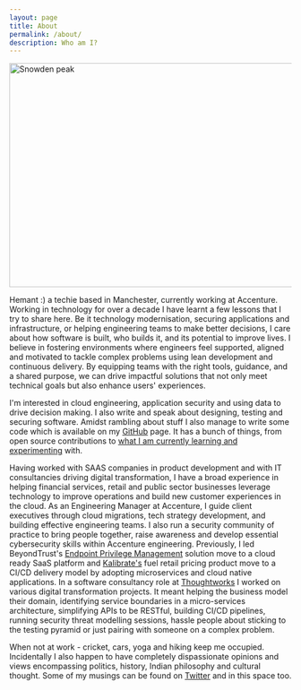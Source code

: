 ```yaml
---
layout: page
title: About
permalink: /about/
description: Who am I?
---
```


<img src="{{ site.url }}/assets/hk-snowden-peak.jpg" title="Snowden peak" width="750" height="400"/>

Hemant :) a techie based in Manchester, currently working at Accenture. Working in technology for over a decade I have learnt a few lessons that I try to share here. Be it technology modernisation, securing applications and infrastructure, or helping engineering teams to make better decisions, I care about how software is built, who builds it, and its potential to improve lives. I believe in fostering environments where engineers feel supported, aligned and motivated to tackle complex problems using lean development and continuous delivery. By equipping teams with the right tools, guidance, and a shared purpose, we can drive impactful solutions that not only meet technical goals but also enhance users' experiences.

I'm interested in cloud engineering, application security and using data to drive decision making. I also write and speak about designing, testing and securing software. Amidst rambling about stuff I also manage to write some code which is available on my [GitHub](https://github.com/hemantksingh) page. It has a bunch of things, from open source contributions to [what I am currently learning and experimenting](https://github.com/hemantksingh/messup-learn) with.

Having worked with SAAS companies in product development and with IT consultancies driving digital transformation, I have a broad experience in helping financial services, retail and public sector businesses leverage technology to improve operations and build new customer experiences in the cloud. As an Engineering Manager at Accenture,  I guide client executives through cloud migrations, tech strategy development, and building effective engineering teams. I also run a security community of practice to bring people together, raise awareness and develop essential cybersecurity skills within Accenture engineering. Previously, I led BeyondTrust's [Endpoint Privilege Management](https://www.beyondtrust.com/solutions) solution move to a cloud ready SaaS platform and [Kalibrate's](https://www.kalibrate.com) fuel retail pricing product move to a CI/CD delivery model by adopting microservices and cloud native applications. In a software consultancy role at [Thoughtworks](https://thoughtworks.com) I worked on various digital transformation projects. It meant helping the business model their domain, identifying service boundaries in a micro-services architecture, simplifying APIs to be RESTful, building CI/CD pipelines, running security threat modelling sessions, hassle people about sticking to the testing pyramid or just pairing with someone on a complex problem.

When not at work - cricket, cars, yoga and hiking keep me occupied. Incidentally I also happen to have completely dispassionate opinions and views encompassing politics, history, Indian philosophy and cultural thought. Some of my musings can be found on [Twitter](https://twitter.com/_hemantksingh) and in this space too.
